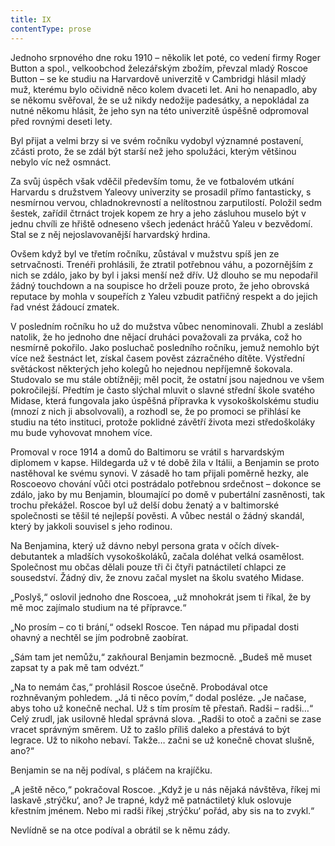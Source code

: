 ```yaml
---
title: IX
contentType: prose
---
```


Jednoho srpnového dne roku 1910 – několik let poté, co vedení firmy Roger Button a spol., velkoobchod železářským zbožím, převzal mladý Roscoe Button – se ke studiu na Harvardově univerzitě v Cambridgi hlásil mladý muž, kterému bylo očividně něco kolem dvaceti let. Ani ho nenapadlo, aby se někomu svěřoval, že se už nikdy nedožije padesátky, a nepokládal za nutné někomu hlásit, že jeho syn na této univerzitě úspěšně odpromoval před rovnými deseti lety.

  

Byl přijat a velmi brzy si ve svém ročníku vydobyl významné postavení, zčásti proto, že se zdál být starší než jeho spolužáci, kterým většinou nebylo víc než osmnáct.

Za svůj úspěch však vděčil především tomu, že ve fotbalovém utkání Harvardu s družstvem Yaleovy univerzity se prosadil přímo fantasticky, s nesmírnou vervou, chladnokrevností a nelítostnou zarputilostí. Položil sedm šestek, zařídil čtrnáct trojek kopem ze hry a jeho zásluhou muselo být v jednu chvíli ze hřiště odneseno všech jedenáct hráčů Yaleu v bezvědomí. Stal se z něj nejoslavovanější harvardský hrdina.

Ovšem když byl ve třetím ročníku, zůstával v mužstvu spíš jen ze setrvačnosti. Trenéři prohlásili, že ztratil potřebnou váhu, a pozornějším z nich se zdálo, jako by byl i jaksi menší než dřív. Už dlouho se mu nepodařil žádný touchdown a na soupisce ho drželi pouze proto, že jeho obrovská reputace by mohla v soupeřích z Yaleu vzbudit patřičný respekt a do jejich řad vnést žádoucí zmatek.

V posledním ročníku ho už do mužstva vůbec nenominovali. Zhubl a zeslábl natolik, že ho jednoho dne nějací druháci považovali za prváka, což ho nesmírně pokořilo. Jako posluchač posledního ročníku, jemuž nemohlo být více než šestnáct let, získal časem pověst zázračného dítěte. Výstřední světáckost některých jeho kolegů ho nejednou nepříjemně šokovala. Studovalo se mu stále obtížněji; měl pocit, že ostatní jsou najednou ve všem pokročilejší. Předtím je často slýchal mluvit o slavné střední škole svatého Midase, která fungovala jako úspěšná přípravka k vysokoškolskému studiu (mnozí z nich ji absolvovali), a rozhodl se, že po promoci se přihlásí ke studiu na této instituci, protože poklidné závětří života mezi středoškoláky mu bude vyhovovat mnohem více.

Promoval v roce 1914 a domů do Baltimoru se vrátil s harvardským diplomem v kapse. Hildegarda už v té době žila v Itálii, a Benjamin se proto nastěhoval ke svému synovi. V zásadě ho tam přijali poměrně hezky, ale Roscoeovo chování vůči otci postrádalo potřebnou srdečnost – dokonce se zdálo, jako by mu Benjamin, bloumající po domě v pubertální zasněnosti, tak trochu překážel. Roscoe byl už delší dobu ženatý a v baltimorské společnosti se těšil té nejlepší pověsti. A vůbec nestál o žádný skandál, který by jakkoli souvisel s jeho rodinou.

Na Benjamina, který už dávno nebyl persona grata v očích dívek-debutantek a mladších vysokoškoláků, začala doléhat velká osamělost. Společnost mu občas dělali pouze tři či čtyři patnáctiletí chlapci ze sousedství. Žádný div, že znovu začal myslet na školu svatého Midase.

„Poslyš,“ oslovil jednoho dne Roscoea, „už mnohokrát jsem ti říkal, že by mě moc zajímalo studium na té přípravce.“

„No prosím – co ti brání,“ odsekl Roscoe. Ten nápad mu připadal dosti ohavný a nechtěl se jím podrobně zaobírat.

„Sám tam jet nemůžu,“ zakňoural Benjamin bezmocně. „Budeš mě muset zapsat ty a pak mě tam odvézt.“

„Na to nemám čas,“ prohlásil Roscoe úsečně. Probodával otce rozhněvaným pohledem. „Já ti něco povím,“ dodal posléze. „Je načase, abys toho už konečně nechal. Už s tím prosím tě přestaň. Radši – radši…“ Celý zrudl, jak usilovně hledal správná slova. „Radši to otoč a začni se zase vracet správným směrem. Už to zašlo příliš daleko a přestává to být legrace. Už to nikoho nebaví. Takže… začni se už konečně chovat slušně, ano?“

Benjamin se na něj podíval, s pláčem na krajíčku.

„A ještě něco,“ pokračoval Roscoe. „Když je u nás nějaká návštěva, říkej mi laskavě ‚strýčku‘, ano? Je trapné, když mě patnáctiletý kluk oslovuje křestním jménem. Nebo mi radši říkej ‚strýčku‘ pořád, aby sis na to zvykl.“

Nevlídně se na otce podíval a obrátil se k němu zády.
